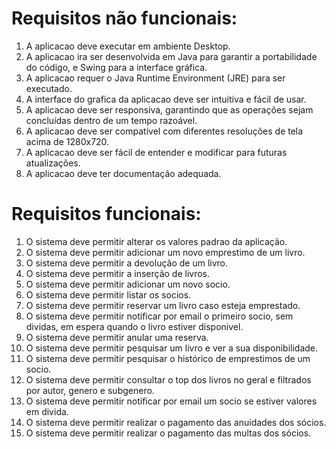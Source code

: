 Requisitos não funcionais:
=========================
1. A aplicacao deve executar em ambiente Desktop.
2. A aplicacao ira ser desenvolvida em Java para garantir a portabilidade do código, e Swing para a interface gráfica.
3. A aplicacao requer o Java Runtime Environment (JRE) para ser executado.
4. A interface do grafica da aplicacao deve ser intuitiva e fácil de usar.
5. A aplicacao deve ser responsiva, garantindo que as operações sejam concluídas dentro de um tempo razoável.
6. A aplicacao deve ser compatível com diferentes resoluções de tela acima de 1280x720.
7. A aplicacao deve ser fácil de entender e modificar para futuras atualizações.
8. A aplicacao deve ter documentação adequada.

Requisitos funcionais:
======================
1. O sistema deve permitir alterar os valores padrao da aplicação.
2. O sistema deve permitir adicionar um novo emprestimo de um livro.
3. O sistema deve permitir a devolução de um livro.
4. O sistema deve permitir a inserção de livros.
5. O sistema deve permitir adicionar um novo socio.
6. O sistema deve permitir listar os socios.
7. O sistema deve permitir reservar um livro caso esteja emprestado.
8. O sistema deve permitir notificar por email o primeiro socio, sem dividas, em espera quando o livro estiver disponivel.
9. O sistema deve permitir anular uma reserva.
10. O sistema deve permitir pesquisar um livro e ver a sua disponibilidade.
11. O sistema deve permitir pesquisar o histórico de emprestimos de um socio.
12. O sistema deve permitir consultar o top dos livros no geral e filtrados por autor, genero e subgenero.
13. O sistema deve permitir notificar por email um socio se estiver valores em divida.
14. O sistema deve permitir realizar o pagamento das anuidades dos sócios.
15. O sistema deve permitir realizar o pagamento das multas dos sócios.